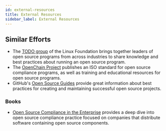 ```yaml
---
id: external-resources
title: External Resources
sidebar_label: External Resources
---
```


## Similar Efforts

- The [TODO group](https://todogroup.org/) of the Linux Foundation brings together leaders of open source programs from across industries to share knowledge and best practices about running an open source program.
- The [OpenChain Project](https://www.openchainproject.org/) publishes an ISO standard for open source compliance programs, as well as training and educational resources for open source programs.
- GitHub's [Open Source Guides](https://opensource.guide/) provide great information about best practices for creating and maintaining successful open source projects.

### Books

- [Open Source Compliance in the Enterprise](https://www.linuxfoundation.org/resources/publications/open-source-compliance-in-the-enterprise) provides a deep dive into open source compliance practice focused on companies that distribute software containing open source components.
